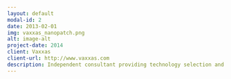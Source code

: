 ```yaml
---
layout: default
modal-id: 2
date: 2013-02-01
img: vaxxas_nanopatch.png
alt: image-alt
project-date: 2014
client: Vaxxas
client-url: http://www.vaxxas.com
description: Independent consultant providing technology selection and process development assistance. Vaxxas' Nanopatch technology is a next generation vaccine delivery platform, providing a needle-free alternative to traditional vaccinations. <br> <br> Image credit ANFF Queensland Node
---
```


